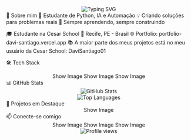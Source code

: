 <div align="center">
  <img src="https://readme-typing-svg.herokuapp.com?font=Fira+Code&size=22&pause=1000&color=58A6FF&center=true&vCenter=true&width=500&lines=🔬+Estudante+de+Python%2C+IA+e+Automação;💡+Criando+soluções+para+problemas+reais;📌+Sempre+aprendendo%2C+sempre+construindo" alt="Typing SVG" />
</div>
🚀 Sobre mim
🔬 Estudante de Python, IA e Automação
💡 Criando soluções para problemas reais
📌 Sempre aprendendo, sempre construindo

🎓 Estudante na Cesar School
📍 Recife, PE - Brasil
🌐 Portfolio: portfolio-davi-santiago.vercel.app
📚 A maior parte dos meus projetos está no meu usuário da Cesar School: DaviSantiago01

🛠️ Tech Stack
<div align="center">
Show Image
Show Image
Show Image
</div>
📊 GitHub Stats
<div align="center">
  <img src="https://github-readme-stats.vercel.app/api?username=daviscpr2&show_icons=true&theme=github_dark&hide_border=true&include_all_commits=true" alt="GitHub Stats" />
</div>
<div align="center">
  <img src="https://github-readme-stats.vercel.app/api/top-langs/?username=daviscpr2&layout=compact&theme=github_dark&hide_border=true&langs_count=6" alt="Top Languages" />
</div>
🎯 Projetos em Destaque
<div align="center">
Show Image
</div>
📫 Conecte-se comigo
<div align="center">
Show Image
Show Image
Show Image
</div>

<div align="center">
  <img src="https://komarev.com/ghpvc/?username=daviscpr2&color=58a6ff&style=flat-square&label=Profile+Views" alt="Profile views" />
</div>
